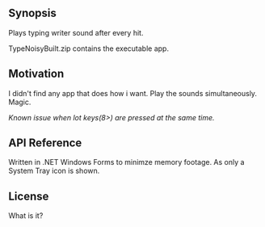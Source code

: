 ## Synopsis

Plays typing writer sound after every hit.

TypeNoisyBuilt.zip contains the executable app.

## Motivation

I didn't find any app that does how i want.
Play the sounds simultaneously. Magic.

*Known issue when lot keys(8>) are pressed at the same time.*

## API Reference

Written in .NET Windows Forms to minimze memory footage.
As only a System Tray icon is shown.

## License

What is it?